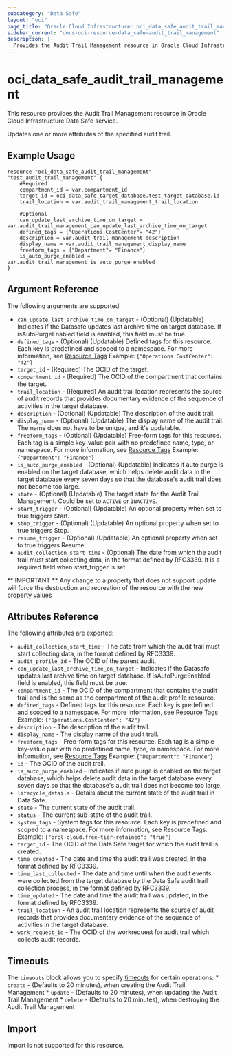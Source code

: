 ```yaml
---
subcategory: "Data Safe"
layout: "oci"
page_title: "Oracle Cloud Infrastructure: oci_data_safe_audit_trail_management"
sidebar_current: "docs-oci-resource-data_safe-audit_trail_management"
description: |-
  Provides the Audit Trail Management resource in Oracle Cloud Infrastructure Data Safe service
---
```


# oci_data_safe_audit_trail_management
This resource provides the Audit Trail Management resource in Oracle Cloud Infrastructure Data Safe service.

Updates one or more attributes of the specified audit trail.

## Example Usage

```hcl
resource "oci_data_safe_audit_trail_management" "test_audit_trail_management" {
	#Required
	compartment_id = var.compartment_id
	target_id = oci_data_safe_target_database.test_target_database.id
	trail_location = var.audit_trail_management_trail_location

	#Optional
	can_update_last_archive_time_on_target = var.audit_trail_management_can_update_last_archive_time_on_target
	defined_tags = {"Operations.CostCenter"= "42"}
	description = var.audit_trail_management_description
	display_name = var.audit_trail_management_display_name
	freeform_tags = {"Department"= "Finance"}
	is_auto_purge_enabled = var.audit_trail_management_is_auto_purge_enabled
}
```

## Argument Reference

The following arguments are supported:

* `can_update_last_archive_time_on_target` - (Optional) (Updatable) Indicates if the Datasafe updates last archive time on target database. If isAutoPurgeEnabled field is enabled, this field must be true. 
* `defined_tags` - (Optional) (Updatable) Defined tags for this resource. Each key is predefined and scoped to a namespace. For more information, see [Resource Tags](https://docs.cloud.oracle.com/iaas/Content/General/Concepts/resourcetags.htm) Example: `{"Operations.CostCenter": "42"}` 
* `target_id` - (Required) The OCID of the target.
* `compartment_id` - (Required) The OCID of the compartment that contains the target.
* `trail_location` - (Required) An audit trail location represents the source of audit records that provides documentary evidence of the sequence of activities in the target database.
* `description` - (Optional) (Updatable) The description of the audit trail.
* `display_name` - (Optional) (Updatable) The display name of the audit trail. The name does not have to be unique, and it's updatable.
* `freeform_tags` - (Optional) (Updatable) Free-form tags for this resource. Each tag is a simple key-value pair with no predefined name, type, or namespace. For more information, see [Resource Tags](https://docs.cloud.oracle.com/iaas/Content/General/Concepts/resourcetags.htm)  Example: `{"Department": "Finance"}` 
* `is_auto_purge_enabled` - (Optional) (Updatable) Indicates if auto purge is enabled on the target database, which helps delete audit data in the target database every seven days so that the database's audit trail does not become too large. 
* `state` - (Optional) (Updatable) The target state for the Audit Trail Management. Could be set to `ACTIVE` or `INACTIVE`. 
* `start_trigger` - (Optional) (Updatable) An optional property when set to true triggers Start.
* `stop_trigger` - (Optional) (Updatable) An optional property when set to true triggers Stop.
* `resume_trigger` - (Optional) (Updatable) An optional property when set to true triggers Resume.
* `audit_collection_start_time` - (Optional) The date from which the audit trail must start collecting data, in the format defined by RFC3339. It is a required field when start_trigger is set.


** IMPORTANT **
Any change to a property that does not support update will force the destruction and recreation of the resource with the new property values

## Attributes Reference

The following attributes are exported:

* `audit_collection_start_time` - The date from which the audit trail must start collecting data, in the format defined by RFC3339.
* `audit_profile_id` - The OCID of the  parent audit.
* `can_update_last_archive_time_on_target` - Indicates if the Datasafe updates last archive time on target database. If isAutoPurgeEnabled field is enabled, this field must be true. 
* `compartment_id` - The OCID of the compartment that contains the audit trail and is the same as the compartment of the audit profile resource. 
* `defined_tags` - Defined tags for this resource. Each key is predefined and scoped to a namespace. For more information, see [Resource Tags](https://docs.cloud.oracle.com/iaas/Content/General/Concepts/resourcetags.htm) Example: `{"Operations.CostCenter": "42"}` 
* `description` - The description of the audit trail.
* `display_name` - The display name of the audit trail.
* `freeform_tags` - Free-form tags for this resource. Each tag is a simple key-value pair with no predefined name, type, or namespace. For more information, see [Resource Tags](https://docs.cloud.oracle.com/iaas/Content/General/Concepts/resourcetags.htm)  Example: `{"Department": "Finance"}` 
* `id` - The OCID of the audit trail.
* `is_auto_purge_enabled` - Indicates if auto purge is enabled on the target database, which helps delete audit data in the target database every seven days so that the database's audit trail does not become too large. 
* `lifecycle_details` - Details about the current state of the audit trail in Data Safe.
* `state` - The current state of the audit trail.
* `status` - The current sub-state of the audit trail.
* `system_tags` - System tags for this resource. Each key is predefined and scoped to a namespace. For more information, see Resource Tags. Example: `{"orcl-cloud.free-tier-retained": "true"}` 
* `target_id` - The OCID of the Data Safe target for which the audit trail is created.
* `time_created` - The date and time the audit trail was created, in the format defined by RFC3339.
* `time_last_collected` - The date and time until when the audit events were collected from the target database by the Data Safe audit trail  collection process, in the format defined by RFC3339. 
* `time_updated` - The date and time the audit trail was updated, in the format defined by RFC3339.
* `trail_location` - An audit trail location represents the source of audit records that provides documentary evidence of the sequence of activities in the target database. 
* `work_request_id` - The OCID of the workrequest for audit trail which collects audit records.

## Timeouts

The `timeouts` block allows you to specify [timeouts](https://registry.terraform.io/providers/oracle/oci/latest/docs/guides/changing_timeouts) for certain operations:
	* `create` - (Defaults to 20 minutes), when creating the Audit Trail Management
	* `update` - (Defaults to 20 minutes), when updating the Audit Trail Management
	* `delete` - (Defaults to 20 minutes), when destroying the Audit Trail Management


## Import

Import is not supported for this resource.

